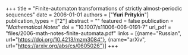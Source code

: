 +++
title = "Finite-automaton transformations of strictly almost-periodic sequences"
date = 2006-01-01
authors = ["**Yuri Pritykin**"]
publication_types = ["2"]
abstract = ""
featured = false
publication = "*Mathematical Notes*"
doi = "10.1007/s11006-006-0191-7"
url_pdf = "files/2006-math-notes-finite-automata.pdf"
links = [{name="Russian", url="https://doi.org/10.4213/mzm3084"},
         {name="arXiv", url="https://arxiv.org/abs/cs/0605026"}]
+++

